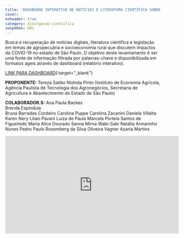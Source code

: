 ```yaml
---
title: 'DASHBOARD INTERATIVO DE NOTÍCIAS E LITERATURA CIENTÍFICA SOBRE IMPACTOS DA COVID-19'
cover: 
noheader: true
category: divulgacao-cientifica
swipebox: G01
---
```

  
Busca e recuperação de notícias digitais, literatura científica e legislação em temas de agropecuária e socioeconomia rural que discutem impactos da COVID-19 no estado de São Paulo. O objetivo deste levantamento é ser uma fonte de informação filtrada por palavras-chave e disponibilizada em formatos ágeis através de dashboard (relatório interativo).


[LINK PARA DASHBOARD](https://datastudio.google.com/u/0/reporting/43874fdf-6206-4771-a12a-e799aed7ddfc?s=rR3xwn_238c){:target="_blank"}

  
**PROPONENTE:**
Tereza Satiko Nishida Pinto (Instituto de Economia Agrícola, Agência Paulista de Tecnologia dos Agronegócios, Secretaria de Agricultura e Abastecimento do Estado de São Paulo)
  
**COLABORADOR.S:**
Ana Paula Backes  
Brenda Espindula  
Bruna Barradas Cordeiro
Carolina Puppe
Carolina Zacanini
Daniela Villalta
Karen Nery
Lilian Pavani
Luiza de Paula
Marcela Portela Santos de Figueiredo
Maria Alice Dourado Sanna
Mirna Wabi-Sabi
Natália Armarinho Nunes
Pedro Paulo Rosemberg da Silva Oliveira
Vagner Azaria Martins

<div class="video-wrapper video-wrapper-16x9">
<iframe width="560" height="315" src="https://www.youtube.com/embed/gUTX0snK3OE" frameborder="0" allow="accelerometer; autoplay; encrypted-media; gyroscope; picture-in-picture" allowfullscreen></iframe>
</div>
